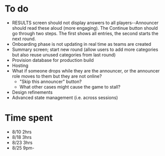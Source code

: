 # To do

- RESULTS screen should not display answers to all players--Announcer should read these aloud (more engaging). The Continue button should go through two steps. The first shows all entries, the second starts the next round.
- Onboarding phase is not updating in real time as teams are created
- Summary screen; start new round (allow users to add more categories but also reuse unused categories from last round)
- Provision database for production build
- Hosting
- What if someone drops while they are the announcer, or the announcer role moves to them but they are not online?
    - "Skip this announcer" button?
    - What other cases might cause the game to stall?
- Design refinements
- Advanced state management (i.e. across sessions)

# Time spent
- 8/10 2hrs
- 8/18 3hrs
- 8/23 3hrs
- 8/25 9pm-